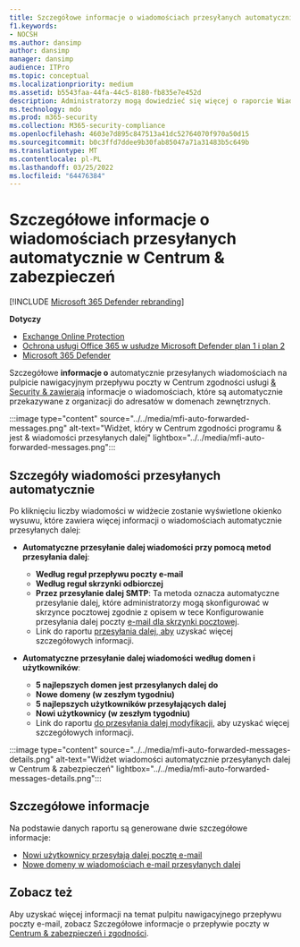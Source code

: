 ```yaml
---
title: Szczegółowe informacje o wiadomościach przesyłanych automatycznie
f1.keywords:
- NOCSH
ms.author: dansimp
author: dansimp
manager: dansimp
audience: ITPro
ms.topic: conceptual
ms.localizationpriority: medium
ms.assetid: b5543faa-44fa-44c5-8180-fb835e7e452d
description: Administratorzy mogą dowiedzieć się więcej o raporcie Wiadomości automatycznie przekazywane na pulpicie nawigacyjnym przepływu poczty w Centrum & zabezpieczeń.
ms.technology: mdo
ms.prod: m365-security
ms.collection: M365-security-compliance
ms.openlocfilehash: 4603e7d895c847513a41dc52764070f970a50d15
ms.sourcegitcommit: b0c3ffd7ddee9b30fab85047a71a31483b5c649b
ms.translationtype: MT
ms.contentlocale: pl-PL
ms.lasthandoff: 03/25/2022
ms.locfileid: "64476384"
---
```

# <a name="auto-forwarded-messages-insight-in-the-security--compliance-center"></a>Szczegółowe informacje o wiadomościach przesyłanych automatycznie w Centrum & zabezpieczeń

[!INCLUDE [Microsoft 365 Defender rebranding](../includes/microsoft-defender-for-office.md)]

**Dotyczy**
- [Exchange Online Protection](exchange-online-protection-overview.md)
- [Ochrona usługi Office 365 w usłudze Microsoft Defender plan 1 i plan 2](defender-for-office-365.md)
- [Microsoft 365 Defender](../defender/microsoft-365-defender.md)

Szczegółowe **informacje o** automatycznie przesyłanych wiadomościach na [](mail-flow-insights-v2.md) pulpicie nawigacyjnym przepływu poczty w Centrum zgodności usługi [& Security & zawierają](https://protection.office.com) informacje o wiadomościach, które są automatycznie przekazywane z organizacji do adresatów w domenach zewnętrznych.

:::image type="content" source="../../media/mfi-auto-forwarded-messages.png" alt-text="Widżet, który w Centrum zgodności programu & jest & wiadomości przesyłanych dalej" lightbox="../../media/mfi-auto-forwarded-messages.png":::

## <a name="auto-forwarded-messages-details"></a>Szczegóły wiadomości przesyłanych automatycznie

Po kliknięciu liczby wiadomości w widżecie zostanie wyświetlone okienko wysuwu, które zawiera więcej informacji o wiadomościach automatycznie przesyłanych dalej:

- **Automatyczne przesyłanie dalej wiadomości przy pomocą metod przesyłania dalej**:

  - **Według reguł przepływu poczty e-mail**
  - **Według reguł skrzynki odbiorczej**
  - **Przez przesyłanie dalej SMTP**: Ta metoda oznacza automatyczne przesyłanie dalej, które administratorzy mogą skonfigurować w skrzynce pocztowej zgodnie z opisem w tece Konfigurowanie przesyłania dalej poczty [e-mail dla skrzynki pocztowej](/Exchange/recipients-in-exchange-online/manage-user-mailboxes/configure-email-forwarding).
  - Link do raportu [przesyłania dalej, aby](view-mail-flow-reports.md#forwarding-report) uzyskać więcej szczegółowych informacji.

- **Automatyczne przesyłanie dalej wiadomości według domen i użytkowników**:

  - **5 najlepszych domen jest przesyłanych dalej do**
  - **Nowe domeny (w zeszłym tygodniu)**
  - **5 najlepszych użytkowników przesyłających dalej**
  - **Nowi użytkownicy (w zeszłym tygodniu)**
  - Link do raportu [do przesyłania dalej modyfikacji,](mfi-new-users-forwarding-email.md#forwarding-modifications-report) aby uzyskać więcej szczegółowych informacji.

:::image type="content" source="../../media/mfi-auto-forwarded-messages-details.png" alt-text="Widżet wiadomości automatycznie przesyłanych dalej w Centrum & zabezpieczeń" lightbox="../../media/mfi-auto-forwarded-messages-details.png":::

## <a name="insights"></a>Szczegółowe informacje

Na podstawie danych raportu są generowane dwie szczegółowe informacje:

- [Nowi użytkownicy przesyłają dalej pocztę e-mail](mfi-new-users-forwarding-email.md)
- [Nowe domeny w wiadomościach e-mail przesyłanych dalej](mfi-new-domains-being-forwarded-email.md)

## <a name="see-also"></a>Zobacz też

Aby uzyskać więcej informacji na temat pulpitu nawigacyjnego przepływu poczty e-mail, zobacz Szczegółowe informacje o przepływie poczty w [Centrum & zabezpieczeń i zgodności](mail-flow-insights-v2.md).